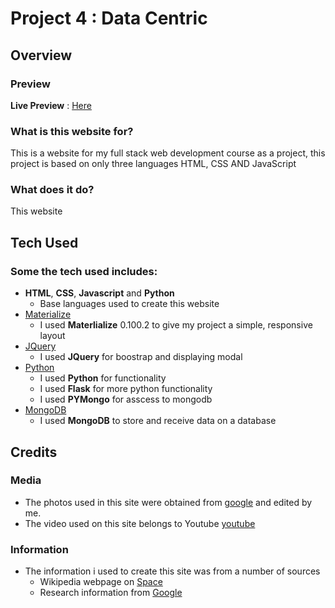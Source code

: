 # Project 4 : Data Centric
 
## Overview
 
### Preview

**Live Preview** : [Here](https://project-4-data-centric-jason.herokuapp.com/)
### What is this website for?
 
This is a website for my full stack web development course as a project, this project is based on only three languages HTML, CSS AND JavaScript 
 
### What does it do?
 
This website 

## Tech Used

### Some the tech used includes:
- **HTML**, **CSS**, **Javascript** and **Python**
  - Base languages used to create this website
- [Materialize](http://archives.materializecss.com/0.100.2/)
    - I used **Materlialize** 0.100.2 to give my project a simple, responsive layout
- [JQuery](https://jquery.com)
    - I used **JQuery** for boostrap and displaying modal
- [Python](https://www.python.org/)
    - I used **Python** for functionality
    - I used **Flask** for more python functionality
    - I used **PYMongo** for asscess to mongodb
- [MongoDB](https://www.mongodb.com/)
    - I used **MongoDB** to store and receive data on a database
## Credits

### Media
- The photos used in this site were obtained from [google](https://google.com) and edited by me.
- The video used on this site belongs to Youtube [youtube](https://www.youtube.com/)

### Information
- The information i used to create this site was from a number of sources
    - Wikipedia webpage on [Space](https://en.wikipedia.org/wiki/Solar_System)
    - Research information from [Google](http://google.com)
